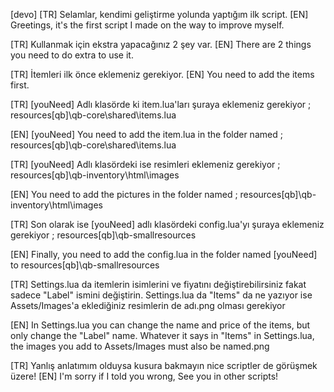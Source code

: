[devo]
[TR] Selamlar, kendimi geliştirme yolunda yaptığım ilk script. 
[EN] Greetings, it's the first script I made on the way to improve myself.

[TR] Kullanmak için ekstra yapacağınız 2 şey var.
[EN] There are 2 things you need to do extra to use it.

[TR] İtemleri ilk önce eklemeniz gerekiyor.
[EN] You need to add the items first.

[TR] [youNeed] Adlı klasörde ki item.lua'ları şuraya eklemeniz gerekiyor ;
     resources\[qb]\qb-core\shared\items.lua

[EN] [youNeed] You need to add the item.lua in the folder named ;
     resources\[qb]\qb-core\shared\items.lua

[TR] [youNeed] Adlı klasördeki ise resimleri eklemeniz gerekiyor ;
     resources\[qb]\qb-inventory\html\images

[EN] You need to add the pictures in the folder named ;
     resources\[qb]\qb-inventory\html\images

[TR] Son olarak ise [youNeed] adlı klasördeki config.lua'yı şuraya eklemeniz gerekiyor ;
     resources\[qb]\qb-smallresources

[EN] Finally, you need to add the config.lua in the folder named [youNeed] to
     resources\[qb]\qb-smallresources

[TR] Settings.lua da itemlerin isimlerini ve fiyatını değiştirebilirsiniz fakat sadece "Label" ismini değiştirin. Settings.lua da "Items" da ne   yazıyor ise Assets/Images'a eklediğiniz resimlerin de adı.png olması gerekiyor

[EN] In Settings.lua you can change the name and price of the items, but only change the "Label" name. Whatever it says in "Items" in Settings.lua, the images you add to Assets/Images must also be named.png

[TR] Yanlış anlatımım olduysa kusura bakmayın nice scriptler de görüşmek üzere!
[EN] I'm sorry if I told you wrong, See you in other scripts!